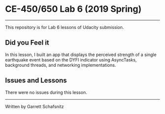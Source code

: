 # CE-450/650 Lab 6 (2019 Spring)
---
This repository is for Lab 6 lessons of Udacity submission.
 
## Did you Feel it

In this lesson, I built an app that displays the perceived strength of a single earthquake event based on the DYFI indicator using AsyncTasks, background threads, and networking implementations. 

## Issues and Lessons
 
There were no issues during this lesson. 

---
Written by Garrett Schafsnitz
